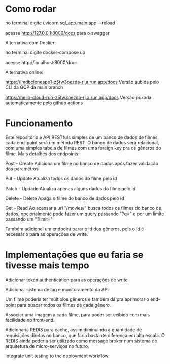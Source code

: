 # Como rodar

no terminal digite uvicorn sql_app.main:app --reload

acesse http://127.0.0.1:8000/docs para o swagger

Alternativa com Docker:

no terminal digite docker-compose up

acesse http://localhost:8000/docs

Alternativa online:

https://imdbcloneapp1-z5tw3oezda-rj.a.run.app/docs
Versão subida pelo CLI da GCP da main branch

https://hello-cloud-run-z5tw3oezda-rj.a.run.app/docs
Versão puxada automaticamente pelo github actions

# Funcionamento

Este repositório é API RESTfuls simples de um banco de dados de filmes, cada end-point será um método REST. O banco de dados será relacional, com uma simples tabela de filmes com uma foreign key pra os gêneros do filme. Mais detalhes dos endpoints:

Post - Create
Adiciona um filme no banco de dados após fazer validação dos paramêtros

Put - Update
Atualiza todos os dados do filme pelo id

Patch - Updade
Atualiza apenas alguns dados do filme pelo id

Delete - Delete
Apaga o filme do banco de dados pelo id

Get - Read
Ao acessar a url "/movies/" busca todos os filmes do banco de dados, opcionalmente pode fazer um query passando "?q=" e por um limite passando um "?limit="

Também adicionei um endpoint parar o id dos gêneros, pois o id é necessário para as operações de write.


# Implementações que eu faria se tivesse mais tempo

Adicionar token authentication para as operações de write

Adicionar sistema de log e monitoramento da API

Um filme poderia ter múltiplos gêneros e também dá pra aprimorar o end-point para buscar todos os filmes de cada gênero.

Associar uma imagem a cada filme, para poder ser exibido com mais facilidade no front-end.

Adicionaria REDIS para cache, assim diminuindo a quantidade de requisições diretas no banco, que faria bastante diferença em alta escala. O REDIS ainda poderia ser utilizado como message broker num sistema de arquitetura de micro-serviços no futuro.

Integrate unit testing to the deployment workflow
